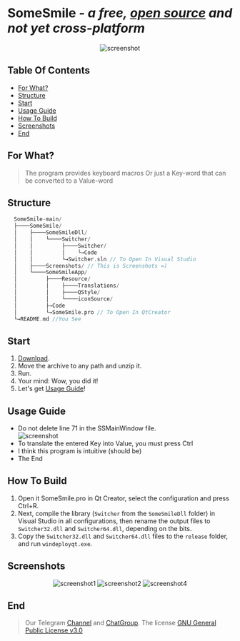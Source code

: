 # SomeSmile - ***a free, [open source](https://en.wikipedia.org/wiki/Open_source) and not yet cross-platform***

<div align="center">
  <img src="https://github.com/Sonic-TheHedgehog/SomeSmile/blob/main/SomeSmile/Screenshots/5.PNG" alt="screenshot" />
</div>

## Table Of Contents
- [For What?](#For-What?)
- [Structure](#Structure)
- [Start](#Start)
- [Usage Guide](#Usage-Guide)
- [How To Build](#How-To-Build)
- [Screenshots](#Screenshots)
- [End](#End)

## For What?
> The program provides keyboard macros
> Or just a Key-word that can be converted to a Value-word

## Structure
```cpp
  SomeSmile-main/
  ├────SomeSmile/
  │    ├────SomeSmileDll/
  │    │    └────Switcher/
  │    │         ├────Switcher/
  │    │         │    └→Code
  │    │         └→Switcher.sln // To Open In Visual Studio
  │    ├────Screenshots/ // This is Screenshots =)
  │    └────SomeSmileApp/
  │         ├────Resource/
  │         │    ├────Translations/
  │         │    ├────QStyle/
  │         │    └────iconSource/
  │         ├→Code
  │         └→SomeSmile.pro // To Open In QtCreator
  └→README.md //You See
```

## Start
1. [Download](https://github.com/Sonic-TheHedgehog/SomeSmile/releases).
2. Move the archive to any path and unzip it.
3. Run.
4. Your mind: Wow, you did it!
5. Let's get [Usage Guide](#Usage-Guide)!

## Usage Guide
- Do not delete line 71 in the SSMainWindow file.
  <div>
    <img src="https://github.com/Sonic-TheHedgehog/SomeSmile/blob/main/SomeSmile/Screenshots/6.png" alt="screenshot" />
  </div>
- To translate the entered Key into Value, you must press Ctrl
- I think this program is intuitive (should be)
- The End

## How To Build
1. Open it SomeSmile.pro in Qt Creator, select the configuration and press Ctrl+R.
2. Next, compile the library (`Switcher` from the `SomeSmileDll` folder) in Visual Studio in all configurations, then rename the output files to `Switcher32.dll` and `Switcher64.dll`, depending on the bits.
3. Copy the `Switcher32.dll` and `Switcher64.dll` files to the `release` folder, and run `windeployqt.exe`.


## Screenshots
<div align="center">
  <img src="https://github.com/Sonic-TheHedgehog/SomeSmile/blob/main/SomeSmile/Screenshots/1.png" alt="screenshot1" />
  <img src="https://github.com/Sonic-TheHedgehog/SomeSmile/blob/main/SomeSmile/Screenshots/2.png" alt="screenshot2" />
  <img src="https://github.com/Sonic-TheHedgehog/SomeSmile/blob/main/SomeSmile/Screenshots/4.png" alt="screenshot4" />
</div> 

## End
> Our Telegram [Channel](https://t.me/SomeSmile_ru_en) and [ChatGroup](https://t.me/SomeSmile_ru_en).
> The license [GNU General Public License v3.0](https://www.gnu.org/licenses/gpl.html)
